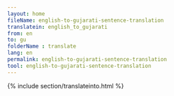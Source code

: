 ```yaml
---
layout: home
fileName: english-to-gujarati-sentence-translation
translatein: english_to_gujarati
from: en
to: gu
folderName : translate
lang: en
permalink: english-to-gujarati-sentence-translation
tool: english-to-gujarati-sentence-translation
---
```

{% include section/translateinto.html %}